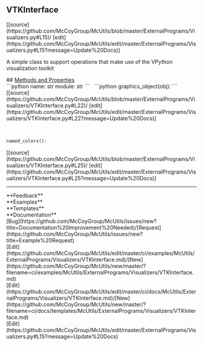 ## <a id="McUtils.ExternalPrograms.Visualizers.VTKInterface">VTKInterface</a> 

<div class="docs-source-link" markdown="1">
[[source](https://github.com/McCoyGroup/McUtils/blob/master/ExternalPrograms/Visualizers.py#L15)/
[edit](https://github.com/McCoyGroup/McUtils/edit/master/ExternalPrograms/Visualizers.py#L15?message=Update%20Docs)]
</div>

A simple class to support operations that make use of the VPython visualization toolkit







<div class="collapsible-section">
 <div class="collapsible-section collapsible-section-header" markdown="1">
## <a class="collapse-link" data-toggle="collapse" href="#methods" markdown="1"> Methods and Properties</a> <a class="float-right" data-toggle="collapse" href="#methods"><i class="fa fa-chevron-down"></i></a>
 </div>
 <div class="collapsible-section collapsible-section-body collapse show" id="methods" markdown="1">
 ```python
name: str
module: str
```
<a id="McUtils.ExternalPrograms.Visualizers.VTKInterface.graphics_object" class="docs-object-method">&nbsp;</a> 
```python
graphics_object(obj): 
```
<div class="docs-source-link" markdown="1">
[[source](https://github.com/McCoyGroup/McUtils/blob/master/ExternalPrograms/Visualizers/VTKInterface.py#L22)/
[edit](https://github.com/McCoyGroup/McUtils/edit/master/ExternalPrograms/Visualizers/VTKInterface.py#L22?message=Update%20Docs)]
</div>


<a id="McUtils.ExternalPrograms.Visualizers.VTKInterface.named_colors" class="docs-object-method">&nbsp;</a> 
```python
named_colors(): 
```
<div class="docs-source-link" markdown="1">
[[source](https://github.com/McCoyGroup/McUtils/blob/master/ExternalPrograms/Visualizers/VTKInterface.py#L25)/
[edit](https://github.com/McCoyGroup/McUtils/edit/master/ExternalPrograms/Visualizers/VTKInterface.py#L25?message=Update%20Docs)]
</div>
 </div>
</div>












---


<div markdown="1" class="text-secondary">
<div class="container">
  <div class="row">
   <div class="col" markdown="1">
**Feedback**   
</div>
   <div class="col" markdown="1">
**Examples**   
</div>
   <div class="col" markdown="1">
**Templates**   
</div>
   <div class="col" markdown="1">
**Documentation**   
</div>
   <div class="col" markdown="1">
   
</div>
   <div class="col" markdown="1">
   
</div>
   <div class="col" markdown="1">
   
</div>
</div>
  <div class="row">
   <div class="col" markdown="1">
[Bug](https://github.com/McCoyGroup/McUtils/issues/new?title=Documentation%20Improvement%20Needed)/[Request](https://github.com/McCoyGroup/McUtils/issues/new?title=Example%20Request)   
</div>
   <div class="col" markdown="1">
[Edit](https://github.com/McCoyGroup/McUtils/edit/master/ci/examples/McUtils/ExternalPrograms/Visualizers/VTKInterface.md)/[New](https://github.com/McCoyGroup/McUtils/new/master/?filename=ci/examples/McUtils/ExternalPrograms/Visualizers/VTKInterface.md)   
</div>
   <div class="col" markdown="1">
[Edit](https://github.com/McCoyGroup/McUtils/edit/master/ci/docs/McUtils/ExternalPrograms/Visualizers/VTKInterface.md)/[New](https://github.com/McCoyGroup/McUtils/new/master/?filename=ci/docs/templates/McUtils/ExternalPrograms/Visualizers/VTKInterface.md)   
</div>
   <div class="col" markdown="1">
[Edit](https://github.com/McCoyGroup/McUtils/edit/master/ExternalPrograms/Visualizers.py#L15?message=Update%20Docs)   
</div>
   <div class="col" markdown="1">
   
</div>
   <div class="col" markdown="1">
   
</div>
   <div class="col" markdown="1">
   
</div>
</div>
</div>
</div>